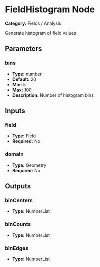 
# FieldHistogram Node

**Category:** Fields / Analysis

Generate histogram of field values

## Parameters


### bins
- **Type:** number
- **Default:** 20
- **Min:** 5
- **Max:** 100
- **Description:** Number of histogram bins


## Inputs


### field
- **Type:** Field
- **Required:** No



### domain
- **Type:** Geometry
- **Required:** No



## Outputs


### binCenters
- **Type:** NumberList



### binCounts
- **Type:** NumberList



### binEdges
- **Type:** NumberList




